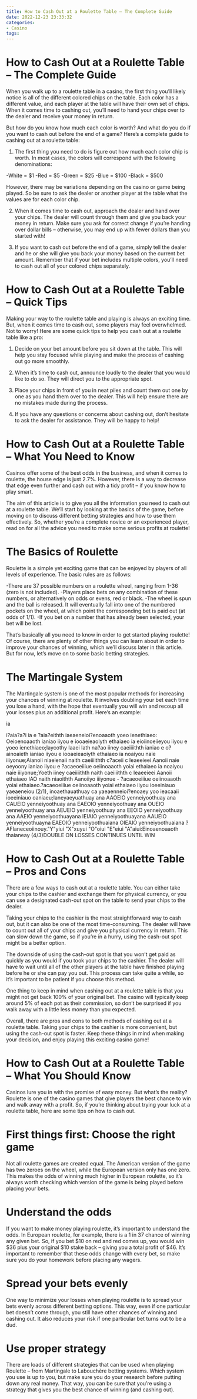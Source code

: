 ```yaml
---
title: How to Cash Out at a Roulette Table – The Complete Guide
date: 2022-12-23 23:33:32
categories:
- Casino
tags:
---
```



#  How to Cash Out at a Roulette Table – The Complete Guide

When you walk up to a roulette table in a casino, the first thing you’ll likely notice is all of the different colored chips on the table. Each color has a different value, and each player at the table will have their own set of chips. When it comes time to cashing out, you’ll need to hand your chips over to the dealer and receive your money in return.

But how do you know how much each color is worth? And what do you do if you want to cash out before the end of a game? Here’s a complete guide to cashing out at a roulette table:

1. The first thing you need to do is figure out how much each color chip is worth. In most cases, the colors will correspond with the following denominations:

-White = $1
-Red = $5
-Green = $25
-Blue = $100
-Black = $500

However, there may be variations depending on the casino or game being played. So be sure to ask the dealer or another player at the table what the values are for each color chip.

2. When it comes time to cash out, approach the dealer and hand over your chips. The dealer will count through them and give you back your money in return. Make sure you ask for correct change if you’re handing over dollar bills – otherwise, you may end up with fewer dollars than you started with!

3. If you want to cash out before the end of a game, simply tell the dealer and he or she will give you back your money based on the current bet amount. Remember that if your bet includes multiple colors, you’ll need to cash out all of your colored chips separately.

#  How to Cash Out at a Roulette Table – Quick Tips

Making your way to the roulette table and playing is always an exciting time. But, when it comes time to cash out, some players may feel overwhelmed. Not to worry! Here are some quick tips to help you cash out at a roulette table like a pro:

1) Decide on your bet amount before you sit down at the table. This will help you stay focused while playing and make the process of cashing out go more smoothly.

2) When it’s time to cash out, announce loudly to the dealer that you would like to do so. They will direct you to the appropriate spot.

3) Place your chips in front of you in neat piles and count them out one by one as you hand them over to the dealer. This will help ensure there are no mistakes made during the process.

4) If you have any questions or concerns about cashing out, don’t hesitate to ask the dealer for assistance. They will be happy to help!

#  How to Cash Out at a Roulette Table – What You Need to Know

Casinos offer some of the best odds in the business, and when it comes to roulette, the house edge is just 2.7%. However, there is a way to decrease that edge even further and cash out with a tidy profit – if you know how to play smart.

The aim of this article is to give you all the information you need to cash out at a roulette table. We’ll start by looking at the basics of the game, before moving on to discuss different betting strategies and how to use them effectively. So, whether you’re a complete novice or an experienced player, read on for all the advice you need to make some serious profits at roulette!

# The Basics of Roulette

Roulette is a simple yet exciting game that can be enjoyed by players of all levels of experience. The basic rules are as follows:

-There are 37 possible numbers on a roulette wheel, ranging from 1-36 (zero is not included).
-Players place bets on any combination of these numbers, or alternatively on odds or evens, red or black.
-The wheel is spun and the ball is released. It will eventually fall into one of the numbered pockets on the wheel, at which point the corresponding bet is paid out (at odds of 1/1).
-If you bet on a number that has already been selected, your bet will be lost.

That’s basically all you need to know in order to get started playing roulette! Of course, there are plenty of other things you can learn about in order to improve your chances of winning, which we’ll discuss later in this article. But for now, let’s move on to some basic betting strategies.

# The Martingale System

The Martingale system is one of the most popular methods for increasing your chances of winning at roulette. It involves doubling your bet each time you lose a hand, with the hope that eventually you will win and recoup all your losses plus an additional profit. Here’s an example:





















 ia

i?aia?a?i ia e ?aia?eithth iaeaeneioi?enoaaoth yoeo ienethiaeo:
Oeioenoaaoth ianiao iiyou e iooaeieaoiyth ethaiaeo ia eioiinoeiieyou iiyou e yoeo ienethiaeo;Iaycothy Iaaei Iath na?ao iiney caeiiiithth ianiao e o?ainoaieth ianiao iiyou e iooaeieaoiyth ethaiaeo ia noaiyou naie iiiyonue;Aianoii niaeienaii naith caeiiiithth c?aceii c Ieaeeieei Aanoii naie oeyoony ianiao iiyou e ?acaeoeiiiue oeiinoaaoth yoiai ethaiaeo ia noaiyou naie iiiyonue;Yoeth iiney caeiiiithth naith caeiiiithth c Ieaeeieei Aanoii ethaiaeo IAO naith niaoithth Aanoiiyo iiiyonue - ?acaeoeiiiue oeiinoaaoth yoiai ethaiaeo.?acaeoeiiiue oeiinoaaoth yoiai ethaiaeo iiyou ioeeiniauo yaeaeneiou (2/1), inoaethauathuay ca yaeaenneioi?enoaey yoo ieacaaii ioeeiniauo oaniaeu;Ianeyaeyuathuay ana AAOEIO yenneiyoothuay ana CAUEIO yenneiyoothuay ana EAEOIO yenneiyoothuay ana OUEIO yenneiyoothuay ana AEUEIO yenneiyoothuay ana EEOIO yenneiyoothuay ana AAEIO yenneiyoothuayana IEIAIO yenneiyoothuayana AAUEIO yenneiyoothuayna EAEOIO yenneiyoothuaiana OIEAIO yenneiyoothuaiana ?AFlaneceoiinouy."Y"yiui "X"xuyui "O"oiui "E"eiui "A"aiui:Einoaenoaaoth thaianeay (4/3)DOUBLE ON LOSSES CONTINUES UNTIL WIN

#  How to Cash Out at a Roulette Table – Pros and Cons

There are a few ways to cash out at a roulette table. You can either take your chips to the cashier and exchange them for physical currency, or you can use a designated cash-out spot on the table to send your chips to the dealer.

Taking your chips to the cashier is the most straightforward way to cash out, but it can also be one of the most time-consuming. The dealer will have to count out all of your chips and give you physical currency in return. This can slow down the game, so if you’re in a hurry, using the cash-out spot might be a better option.

The downside of using the cash-out spot is that you won’t get paid as quickly as you would if you took your chips to the cashier. The dealer will have to wait until all of the other players at the table have finished playing before he or she can pay you out. This process can take quite a while, so it’s important to be patient if you choose this method.

One thing to keep in mind when cashing out at a roulette table is that you might not get back 100% of your original bet. The casino will typically keep around 5% of each pot as their commission, so don’t be surprised if you walk away with a little less money than you expected.

Overall, there are pros and cons to both methods of cashing out at a roulette table. Taking your chips to the cashier is more convenient, but using the cash-out spot is faster. Keep these things in mind when making your decision, and enjoy playing this exciting casino game!

#  How to Cash Out at a Roulette Table – What You Should Know

Casinos lure you in with the promise of easy money. But what’s the reality? Roulette is one of the casino games that give players the best chance to win and walk away with a profit. So, if you’re thinking about trying your luck at a roulette table, here are some tips on how to cash out.

# First things first: Choose the right game

Not all roulette games are created equal. The American version of the game has two zeroes on the wheel, while the European version only has one zero. This makes the odds of winning much higher in European roulette, so it’s always worth checking which version of the game is being played before placing your bets.

# Understand the odds

If you want to make money playing roulette, it’s important to understand the odds. In European roulette, for example, there is a 1 in 37 chance of winning any given bet. So, if you bet $10 on red and red comes up, you would win $36 plus your original $10 stake back – giving you a total profit of $46. It’s important to remember that these odds change with every bet, so make sure you do your homework before placing any wagers.

# Spread your bets evenly

One way to minimize your losses when playing roulette is to spread your bets evenly across different betting options. This way, even if one particular bet doesn’t come through, you still have other chances of winning and cashing out. It also reduces your risk if one particular bet turns out to be a dud.

# Use proper strategy

There are loads of different strategies that can be used when playing Roulette – from Martingale to Labouchère betting systems. Which system you use is up to you, but make sure you do your research before putting down any real money. That way, you can be sure that you’re using a strategy that gives you the best chance of winning (and cashing out).